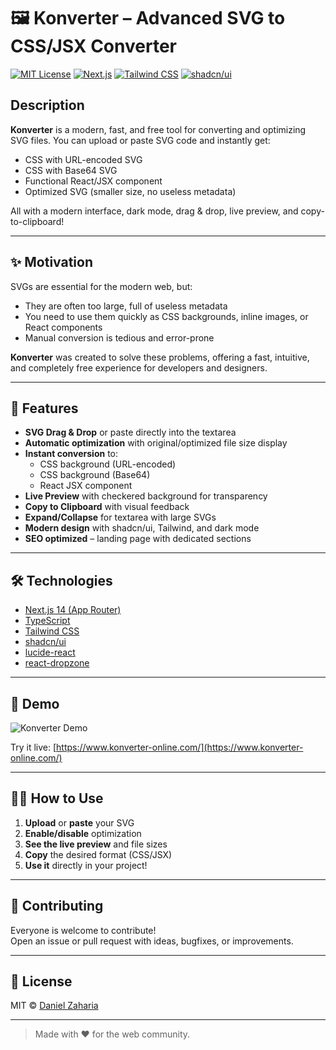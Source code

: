 # 🖼️ Konverter – Advanced SVG to CSS/JSX Converter

[![MIT License](https://img.shields.io/badge/license-MIT-blue.svg)](LICENSE)
[![Next.js](https://img.shields.io/badge/built%20with-Next.js-000?logo=nextdotjs)](https://nextjs.org/)
[![Tailwind CSS](https://img.shields.io/badge/styling-Tailwind%20CSS-38bdf8?logo=tailwindcss)](https://tailwindcss.com/)
[![shadcn/ui](https://img.shields.io/badge/ui-shadcn%2Fui-fff?logo=react)](https://ui.shadcn.com/)

## Description

**Konverter** is a modern, fast, and free tool for converting and optimizing SVG files. You can upload or paste SVG code and instantly get:
- CSS with URL-encoded SVG
- CSS with Base64 SVG
- Functional React/JSX component
- Optimized SVG (smaller size, no useless metadata)

All with a modern interface, dark mode, drag & drop, live preview, and copy-to-clipboard!

---

## ✨ Motivation

SVGs are essential for the modern web, but:
- They are often too large, full of useless metadata
- You need to use them quickly as CSS backgrounds, inline images, or React components
- Manual conversion is tedious and error-prone

**Konverter** was created to solve these problems, offering a fast, intuitive, and completely free experience for developers and designers.

---

## 🚀 Features

- **SVG Drag & Drop** or paste directly into the textarea
- **Automatic optimization** with original/optimized file size display
- **Instant conversion** to:
  - CSS background (URL-encoded)
  - CSS background (Base64)
  - React JSX component
- **Live Preview** with checkered background for transparency
- **Copy to Clipboard** with visual feedback
- **Expand/Collapse** for textarea with large SVGs
- **Modern design** with shadcn/ui, Tailwind, and dark mode
- **SEO optimized** – landing page with dedicated sections

---

## 🛠️ Technologies

- [Next.js 14 (App Router)](https://nextjs.org/)
- [TypeScript](https://www.typescriptlang.org/)
- [Tailwind CSS](https://tailwindcss.com/)
- [shadcn/ui](https://ui.shadcn.com/)
- [lucide-react](https://lucide.dev/)
- [react-dropzone](https://react-dropzone.js.org/)

---

## 📸 Demo

<!-- Replace with a real gif/screenshot after you make one! -->
![Konverter Demo](https://github.com/coronasco/konverter/assets/demo.gif)

Try it live: [https://www.konverter-online.com/](https://www.konverter-online.com/)

---

## 🧑‍💻 How to Use

1. **Upload** or **paste** your SVG
2. **Enable/disable** optimization
3. **See the live preview** and file sizes
4. **Copy** the desired format (CSS/JSX)
5. **Use it** directly in your project!

---

## 🤝 Contributing

Everyone is welcome to contribute!  
Open an issue or pull request with ideas, bugfixes, or improvements.

---

## 📄 License

MIT © [Daniel Zaharia](https://github.com/coronasco)

---

> Made with ❤️ for the web community.
